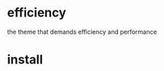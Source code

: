 # efficiency
the theme that demands efficiency and performance

# install

# <link rel="stylesheet" type="text/css" href="https://raw.githubusercontent.com/BarryChew/efficiency/master/efficiency.min.css">

